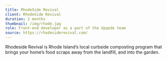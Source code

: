 ```yaml
---
title: RhodeSide Revival
client: RhodeSide Revival
duration: 2 months
thumbnail: /img/rhode.jpg
role: Front-end developer as a part of the Upqode team
source: https://rhodesiderevival.com/
---
```

Rhodeside Revival is Rhode Island’s local curbside composting
program that brings your home’s food scraps away from the landfill, and into
the garden.
